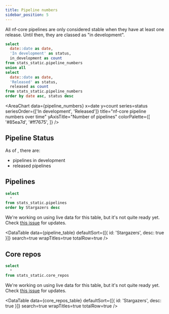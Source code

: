 ```yaml
---
title: Pipeline numbers
sidebar_position: 5
---
```


All nf-core pipelines are only considered stable when they have at least one release. Until then, they are classed as "in development".

```sql pipeline_numbers
select
  date::date as date,
  'In development' as status,
  in_development as count
from stats_static.pipeline_numbers
union all
select
  date::date as date,
  'Released' as status,
  released as count
from stats_static.pipeline_numbers
order by date asc, status desc
```

<AreaChart
data={pipeline_numbers}
x=date
y=count
series=status
seriesOrder={['In development', 'Released']}
title="nf-core pipeline numbers over time"
yAxisTitle="Number of pipelines"
colorPalette={[
'#85ea7d',
'#ff7675',
]}
/>

## Pipeline Status

As of <Value data={pipeline_numbers} column=date row=last/>, there are:

- <Value data={pipeline_numbers} column=count filter="status = 'In development'" /> pipelines in development
- <Value data={pipeline_numbers} column=count filter="status = 'Released'" /> released pipelines

## Pipelines

```sql pipeline_table
select
  *
from stats_static.pipelines
order by Stargazers desc
```

<!-- TODO Add links -->

We're working on using live data for this table, but it's not quite ready yet. Check [this issue](https://github.com/nf-core/stats/issues/9) for updates.

<DataTable
data={pipeline_table}
defaultSort={[{ id: 'Stargazers', desc: true }]}
search=true
wrapTitles=true
totalRow=true
/>

## Core repos

```sql core_repos_table
select
  *
from stats_static.core_repos
```

We're working on using live data for this table, but it's not quite ready yet. Check [this issue](https://github.com/nf-core/stats/issues/8) for updates.

<DataTable
data={core_repos_table}
defaultSort={[{ id: 'Stargazers', desc: true }]}
search=true
wrapTitles=true
totalRow=true
/>
